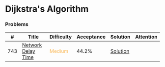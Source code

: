 Dijkstra's Algorithm
===

### Problems
| #   | Title | Difficulty | Acceptance | Solution  | Attention |
| --- | --- | --- | --- | --- | --- |
| 743 | [Network Delay Time](https://leetcode.com/problems/network-delay-time/) | <span style="color:#FABC60">Medium</span> | 44.2% |[Solution](../problems/743.md) | |